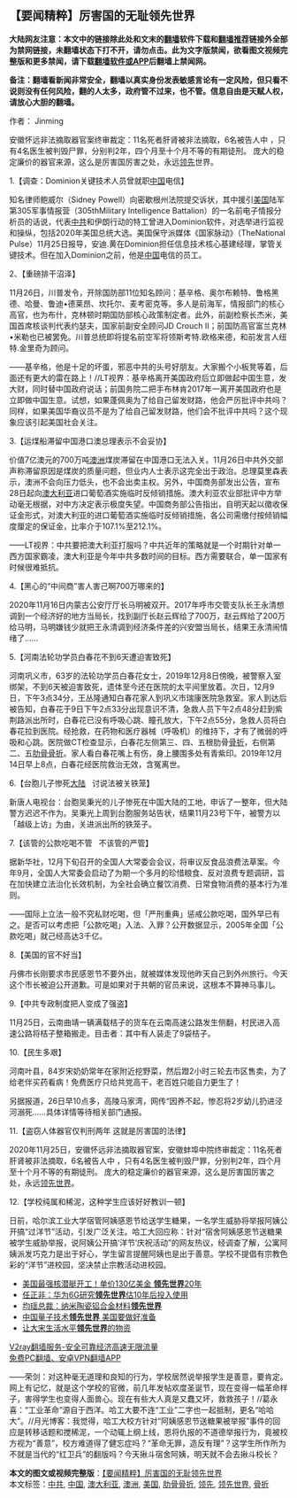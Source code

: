  <h2>【要闻精粹】厉害国的无耻领先世界</h2> <p class="notice"><b>大陆网友注意：本文中的链接除此处和文末的<a href="https://github.com/bannedbook/fanqiang" >翻墙</a>软件下载和<a href="https://github.com/killgcd/justmysocks/blob/master/README.md">翻墙推荐</a>链接外全部为禁网链接，未翻墙状态下打不开，请勿点击。此为文字版禁闻，欲看图文视频完整版和更多禁闻，请下载<a href="https://github.com/bannedbook/fanqiang">翻墙软件或APP</a>后翻墙上禁闻网。</p><p>备注：翻墙看新闻非常安全，翻墙以真实身份发表敏感言论有一定风险，但只看不说则没有任何风险，翻的人太多，政府管不过来，也不管。信息自由是天赋人权，请放心大胆的翻墙。</b></p>  <div class="entry"> <p>作者： Jinming</p> <p id="summary">安徽怀远非法摘取器官案终审裁定：11名死者肝肾被非法摘取，6名被告人中 ，只有4名医生被判毁尸罪，分别判2年，四个月至十个月不等的有期徒刑。 庞大的稳定廉价的器官来源，这么是厉害国厉害之处，永远<a href="https://www.bannedbook.org/bnews/tag/%E9%A2%86%E5%85%88/" class="st_tag internal_tag" rel="tag" title="标签 领先 下的日志">领先</a>世界。</p> <p>1.【调查：Dominion关键技术人员曾就职<span class='wp_keywordlink_affiliate'><a href="https://www.bannedbook.org/" title="中国" target="_blank">中国</a></span>电信】</p> <p>知名律师鲍威尔（Sidney Powell）向密歇根州法院提交诉状，其中援引<a href="https://www.bannedbook.org/bnews/tag/%e7%be%8e%e5%9b%bd/" class="st_tag internal_tag" rel="tag" title="标签 美国 下的日志">美国</a>陆军第305军事情报营（305thMilitary Intelligence Battalion）的一名前电子情报分析员的话说，代表<a href="https://www.bannedbook.org/bnews/tag/%e4%b8%ad%e5%85%b1/" class="st_tag internal_tag" rel="tag" title="标签 中共 下的日志">中共</a>和伊朗行动的特工曾进入Dominion软件，对选举进行监视和操纵，包括2020年美国总统大选。美国保守派媒体《国家脉动》（TheNational Pulse）11月25日报导，安迪.黄在Dominion担任信息技术核心基建经理，掌管关键技术。但在加入Dominion之前，他是<a href="https://www.bannedbook.org/bnews/tag/%E4%B8%AD%E5%9B%BD/" class="st_tag internal_tag" rel="tag" title="标签 中国 下的日志">中国</a>电信的员工。</p> <p>2、【重磅排干沼泽】</p> <p>11月26日，川普发令，开除国防部11位知名顾问：基辛格、奥尔布赖特、鲁格黑德、哈曼、鲁迪•德莱昂、坎托尔、麦考密克等。多人是前海军，情报部门的核心高官，也为布什，克林顿时期国防部核心政策制定者。此外，前副检察长杰米，美国首席核谈判代表约瑟夫，国家前副安全顾问JD Crouch II；前国防高官富兰克林•米勒也已被罢免。川普总统即将提名前空军将领斯考特.欧格来德，和前发言人纽特.金里奇为顾问。</p> <p>——基辛格，他是十足的坏蛋，邪恶中共的头号好朋友。大家搬个小板凳等着，后面还有更大的雷在路上！//LT视界：基辛格离开美国政府后立即做起中国生意，发大财，同时替中国政府说话；前国务院二把手布林肯2017年一离开美国政府也是立即做中国生意。试想，如果蓬佩奥为了给自己留发财路，他会严厉批评中共吗？同样，如果美国华裔议员不是为了给自己留发财路，他们会不批评中共吗？这个现象应该引起美国社会关注。</p>  <p>3.【运煤船滞留中国港口澳总理表示不会妥协】</p> <p>价值7亿澳元的700万吨<a href="https://www.bannedbook.org/bnews/tag/%e6%be%b3%e6%b4%b2/" class="st_tag internal_tag" rel="tag" title="标签 澳洲 下的日志">澳洲</a>煤炭滞留在中国港口无法入关。11月26日中共外交部声称滞留原因是煤炭的质量问题，但业内人士表示这完全出于政治。总理莫里森表示，澳洲不会向压力低头，也不会出卖主权。另外，中国商务部发出公告，宣布28日起向<a href="https://www.bannedbook.org/bnews/tag/%e6%be%b3%e5%a4%a7%e5%88%a9%e4%ba%9a/" class="st_tag internal_tag" rel="tag" title="标签 澳大利亚 下的日志">澳大利亚</a>进口葡萄酒实施临时反倾销措施。澳大利亚农业部批评中方举动毫无根据，对中方决定表示极度失望。中国商务部公告指出，自明天起以徵收保证金形式，对澳大利亚的进口葡萄酒实施临时反倾销措施，各公司需缴付按倾销幅度厘定的保证金，比率介于107.1%至212.1%。</p> <p>——LT视界：中共要把澳大利亚打服吗？中共近年的策略就是一个时期针对单一西方国家霸凌，澳大利亚是今年中共多数时间的目标。西方需要联合，单一国家有时候很难抵抗。</p> <p>4.【黑心的“中间商”害人害己啊700万哪来的】</p> <p>2020年11月16日内蒙古公安厅厅长马明被双开。2017年呼市交管支队长王永清想调到一个经济好的地方当局长，找到副厅长赵云辉给了700万，赵云辉给了200万给马明，马明嫌钱少就把王永清调到经济条件差的兴安盟当局长，结果王永清闹情绪了……</p> <p>5.【河南法轮功学员白春花不到6天遭迫害致死】</p> <p>河南巩义市，63岁的法轮功学员白春花女士，2019年12月8日傍晚，被警察入室绑架，不到6天被迫害致死，遗体至今还在医院的太平间里放着。次日，12月9日，下午3点34分，王丛隆通知白春花家人到巩义市瑞康医院急救室。家人到达后被告知，白春花于9日下午2点33分出现意识不清，急救人员下午2点48分赶到紫荆路派出所时，白春花已没有呼吸心跳、瞳孔放大，下午2点55分，急救人员将白春花拉到医院。经抢救，在药物和医疗器械（呼吸机）的维持下，才有了微弱的呼吸和心跳。医院做CT检查显示，白春花左侧第三、四、五根肋骨<a href="https://www.bannedbook.org/bnews/tag/%E9%AA%A8%E6%8A%98/" class="st_tag internal_tag" rel="tag" title="标签 骨折 下的日志">骨折</a>，右侧第二、五<a href="https://www.bannedbook.org/bnews/tag/%e8%82%8b%e9%aa%a8%e9%aa%a8%e6%8a%98/" class="st_tag internal_tag" rel="tag" title="标签 肋骨骨折 下的日志">肋骨骨折</a>。家人看白春花嘴上有伤，身上腰围多处有青紫印。2019年12月14日早上8点，白春花经医院救治无效，含冤离世。</p>  <p>6.【台胞儿子惨死<span class='wp_keywordlink_affiliate'><a href="https://www.bannedbook.org/" title="大陆" target="_blank">大陆</a></span>&nbsp; &nbsp;讨说法被关铁笼】</p> <p>新唐人电视台：台胞吴秉光的儿子惨死在中国大陆的工地，申诉了一整年，但大陆警方迟迟不作为。吴秉光上周到台胞服务站告状，结果11月23号下午，被警方以「越级上访」为由，关进派出所的铁笼子。</p> <p>7.【该管的公款吃喝不管&nbsp; &nbsp;不该管的严管】</p> <p>据新华社，12月下旬召开的全国人大常委会会议，将审议反食品浪费法草案。今年9月，全国人大常委会启动了为期一个多月的珍惜粮食、反对浪费专题调研，旨在加快建立法治化长效机制，为全社会确立餐饮消费、日常食物消费的基本行为准则。</p> <p>——国际上立法一般不究私财吃喝，但「严刑重典」惩戒公款吃喝，国外早已有之。是否可以考虑把「公款吃喝」入法、入罪？公开数据显示，2005年全国「公款吃喝」就己经高达3千亿。</p> <p>8.【美国的官不好当】</p> <p>丹佛市长刚要求市民感恩节不要外出，就被媒体发现他昨天自己到外州旅行。今天这个市长被迫公开道歉。可是如果对于共朝的官员来说，这根本不算神马事儿。</p>  <p>9.【中共专政制度把人变成了强盗】</p> <p>11月25日，云南曲靖一辆满载桔子的货车在云南高速公路发生侧翻，村民进入高速公路将桔子整箱搬走。目击者：其中有人装走了9袋桔子。</p> <p>10.【民生多艰】</p> <p>河南叶县，84岁宋奶奶常年在家附近挖野菜，然后蹬2小时三轮去市区售卖，为了给老伴买药看病！免费医疗只给共党高干，老百姓只能自力更生了！</p> <p>另据报道，26日早10点多，高陵马家湾，网传“因养不起，惨忍将2岁幼儿扔进泾河溺死……具体详情等待相关部门通报。</p> <p>11.【盗窃人体器官仅判刑两年 这就是厉害国的法律】</p> <p>2020年11月25日，安徽怀远非法摘取器官案，安徽蚌埠中院终审裁定：11名死者肝肾被非法摘取，6名被告人中 ，只有4名医生被判毁尸罪，分别判2年，四个月至十个月不等的有期徒刑。 庞大的稳定廉价的器官来源，这么是厉害国厉害之处，永远<a href="https://www.bannedbook.org/bnews/tag/%E9%A2%86%E5%85%88%E4%B8%96%E7%95%8C/" class="st_tag internal_tag" rel="tag" title="标签 领先世界 下的日志">领先世界</a>。</p>  <p>12.【学校纯属和稀泥，这种学生应该好好教训一顿】</p> <p>日前，哈尔滨工业大学宿管阿姨感恩节给送学生糖果，一名学生威胁将举报阿姨公开搞“过洋节”活动，引发广泛关注。哈工大回应称：针对“宿舍阿姨感恩节送糖果被学生威胁举报，说阿姨公开搞‘洋节’庆祝活动”的网友热议，经调查了解，公寓阿姨派发巧克力是出于好心，学生留言提醒阿姨也是出于善意。学校不提倡有宗教色彩的“洋节”进校园，坚决禁止宗教活动进校园。</p> <ul class='op-related-articles' title='相关阅读'> <li><a href='https://www.bannedbook.org/bnews/topimagenews/20200203/1269951.html' target='_blank'>美国最强核潜艇开工！单价130亿美金 <b>领先世界</b>20年</a></li> <li><a href='https://www.bannedbook.org/bnews/baitai/20190917/1192682.html' target='_blank'>任正非：华为6G研究<b>领先世界</b>估10年后投入使用</a></li> <li><a href='https://www.bannedbook.org/bnews/baitai/20190707/1154570.html' target='_blank'>均瑶总裁：纳米陶瓷铝合金材料<b>领先世界</b></a></li> <li><a href='https://www.bannedbook.org/bnews/baitai/20190508/1124708.html' target='_blank'>中国量子技术<b>领先世界</b> 美国要做好准备</a></li> <li><a href='https://www.bannedbook.org/bnews/lifebaike/20190321/1100764.html' target='_blank'>让大宋生活水平<b>领先世界</b>的物资</a></li> </ul> <p class="texttj"> <a href="https://www.bannedbook.org/forum23/topic22702.html" target="_blank">V2ray翻墙服务-安全可靠经济高速无限流量</a><br/> <a href="https://github.com/bannedbook/fanqiang/wiki/%E7%A6%81%E9%97%BB%E7%BD%91%E5%AE%89%E5%8D%93%E7%BF%BB%E5%A2%99%E6%96%B0%E9%97%BBAPP" target="_blank">免费PC翻墙、安卓VPN翻墙APP</a></p><p>——荣剑：对这种毫无道理和良知的行为，学校居然说举报学生是善意，要肯定。网上有记忆，就是这个学校的官微，前几年发帖欢度圣诞节，现在变得一幅革命样子，害得学生也变得人面兽心。现在有些大人真是又蠢又坏，救救孩子！//葛永喜：“工业革命”源自于西洋。哈工大要不连“工业”二字也一起抵制，更名“哈哈大”。//月光博客：我觉得，哈工大校方针对“阿姨感恩节送糖果被举报”事件的回应是转移话题和搅稀泥，一个动辄上纲上线，恩将仇报的不道德举报行为，竟被校方视为“善意”，校方难道得了健忘症吗？“革命无罪，造反有理”？这学生所作所为不就是当代的“红卫兵”的翻版吗？今天揪斗宿舍阿姨，明天就不会去揪斗校长？</p><a name='sharetosocial'></a>       <div><b>本文的图文或视频完整版</b>：<a href='https://www.bannedbook.org/bnews/comments/20201128/1438588.html'>【要闻精粹】厉害国的无耻领先世界</a></div>  </div><!--END ENTRY--> <div class="postfooter"> <div>本文标签：<a href="https://www.bannedbook.org/bnews/tag/%e4%b8%ad%e5%85%b1/" rel="tag">中共</a>, <a href="https://www.bannedbook.org/bnews/tag/%E4%B8%AD%E5%9B%BD/" rel="tag">中国</a>, <a href="https://www.bannedbook.org/bnews/tag/%e6%be%b3%e5%a4%a7%e5%88%a9%e4%ba%9a/" rel="tag">澳大利亚</a>, <a href="https://www.bannedbook.org/bnews/tag/%e6%be%b3%e6%b4%b2/" rel="tag">澳洲</a>, <a href="https://www.bannedbook.org/bnews/tag/%e7%be%8e%e5%9b%bd/" rel="tag">美国</a>, <a href="https://www.bannedbook.org/bnews/tag/%e8%82%8b%e9%aa%a8%e9%aa%a8%e6%8a%98/" rel="tag">肋骨骨折</a>, <a href="https://www.bannedbook.org/bnews/tag/%E9%A2%86%E5%85%88/" rel="tag">领先</a>, <a href="https://www.bannedbook.org/bnews/tag/%E9%A2%86%E5%85%88%E4%B8%96%E7%95%8C/" rel="tag">领先世界</a>, <a href="https://www.bannedbook.org/bnews/tag/%E9%AA%A8%E6%8A%98/" rel="tag">骨折</a></div>  </div><!--END POSTFOOTER--> 